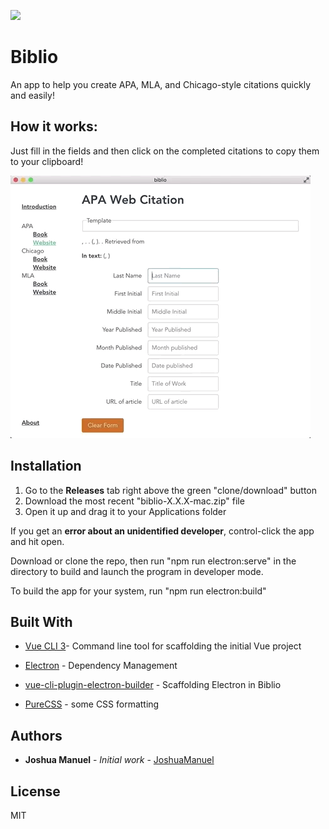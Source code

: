 <a href="https://electronjs.org/apps/biblio"> <img src="https://electronjs.org/app-img/biblio/biblio-icon-128.png"></a>

# Biblio

An app to help you create APA, MLA, and Chicago-style citations quickly and easily!

## How it works:

Just fill in the fields and then click on the completed citations to copy them to your clipboard!

![](readme/Biblio-Feb-03-2019.gif)

## Installation

1) Go to the **Releases** tab right above the green "clone/download" button
2) Download the most recent "biblio-X.X.X-mac.zip" file
3) Open it up and drag it to your Applications folder

If you get an **error about an unidentified developer**, control-click the app and hit open.

Download or clone the repo, then run "npm run electron:serve" in the directory to build and launch the program in developer mode.

To build the app for your system, run "npm run electron:build"

## Built With

* [Vue CLI 3](https://cli.vuejs.org/)- Command line tool for scaffolding the initial Vue project

* [Electron](https://electronjs.org/) - Dependency Management

* [vue-cli-plugin-electron-builder](https://github.com/nklayman/vue-cli-plugin-electron-builder) - Scaffolding Electron in Biblio

* [PureCSS](https://purecss.io/) - some CSS formatting

  

## Authors

* **Joshua Manuel** - *Initial work* - [JoshuaManuel](https://github.com/JoshuaManuel)

## License

MIT
